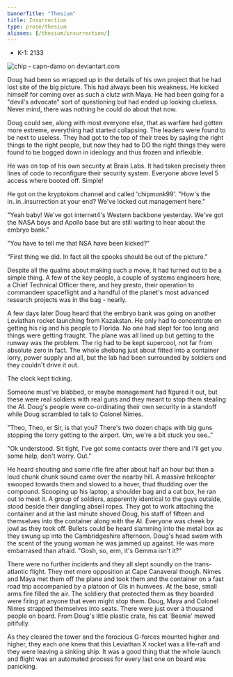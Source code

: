 ```yaml
---
bannerTitle: "Thesium" 
title: Insurrection
type: prose/thesium
aliases: [/thesium/insurrection/]
---
```


<div class="data">

- K-1: 2133

</div>

![chip - capn-damo on deviantart.com](/images/thesium/insurrection-chip.jpg)

Doug had been so wrapped up in the details of his own project that he had lost
site of the big picture. This had always been his weakness. He kicked himself
for coming over as such a clutz with Maya. He had been going for a "devil's
advocate" sort of questioning but had ended up looking clueless. Never mind,
there was nothing he could do about that now.

Doug could see, along with most everyone else, that as warfare had gotten more
extreme, everything had started collapsing. The leaders were found to be next to
useless. They had got to the top of their trees by saying the right things to
the right people, but now they had to DO the right things they were found to be
bogged down in ideology and thus frozen and inflexible.

He was on top of his own security at Brain Labs. It had taken precisely three
lines of code to reconfigure their security system. Everyone above level 5
access where booted off. Simple!

He got on the kryptokom channel and called 'chipmonk99'. "How's the
in..in..insurrection at your end? We've locked out management here."

"Yeah baby! We've got internet4's Western backbone yesterday. We've got the NASA
boys and Apollo base but are still waiting to hear about the embryo bank." 

"You have to tell me that NSA have been kicked?"

"First thing we did. In fact all the spooks should be out of the picture."

Despite all the qualms about making such a move, it had turned out to be a
simple thing. A few of the key people, a couple of systems engineers here, a
Chief Technical Officer there, and hey presto, their operation to commandeer
spaceflight and a handful of the planet's most advanced research projects was
in the bag - nearly.

A few days later Doug heard that the embryo bank was going on another Leviathan
rocket launching from Kazakstan. He only had to concentrate on getting his rig
and his people to Florida. No one had slept for too long and things were getting
fraught. The plane was all lined up but getting to the runway was the problem.
The rig had to be kept supercool, not far from absolute zero in fact. The whole
shebang just about fitted into a container lorry, power supply and all, but the
lab had been surrounded by soldiers and they couldn't drive it out.

The clock kept ticking.

Someone must've blabbed, or maybe management had figured it out, but these were
real soldiers with real guns and they meant to stop them stealing the AI. Doug's
people were co-ordinating their own security in a standoff while Doug scrambled
to talk to Colonel Nimes.

"Theo, Theo, er Sir, is that you? There's two dozen chaps with big guns stopping
the lorry getting to the airport. Um, we're a bit stuck you see.."

"Ok understood. Sit tight, I've got some contacts over there and I'll get you
some help, don't worry. Out."

He heard shouting and some rifle fire after about half an hour but then a loud
chunk chunk sound came over the nearby hill. A massive helicopter swooped
towards them and slowed to a hover, thud thudding over the compound. Scooping up
his laptop, a shoulder bag and a cat box, he ran out to meet it. A group of
soldiers, apparently identical to the guys outside, stood beside their dangling
abseil ropes. They got to work attaching the container and at the last minute
shoved Doug, his staff of fifteen and themselves into the container along with
the AI. Everyone was cheek by jowl as they took off. Bullets could be heard
slamming into the metal box as they swung up into the Cambridgeshire afternoon.
Doug's head swam with the scent of the young woman he was jammed up against. He
was more embarrased than afraid. "Gosh, so, erm, it's Gemma isn't it?"

There were no further incidents and they all slept soundly on the trans-atlantic
flight. They met more opposition at Cape Canaveral though. Nimes and Maya met
them off the plane and took them and the container on a fast road trip
accompanied by a platoon of GIs in humvees. At the base, small arms fire filled
the air. The soldiery that protected them as they boarded were firing at anyone
that even might stop them. Doug, Maya and Colonel Nimes strapped themselves into
seats. There were just over a thousand people on board. From Doug's little
plastic crate, his cat 'Beenie' mewed pitifully.

As they cleared the tower and the ferocious G-forces mounted higher and higher,
they each one knew that this Leviathan X rocket was a life-raft and they
were leaving a sinking ship. It was a good thing that the whole launch and
flight was an automated process for every last one on board was panicking.
